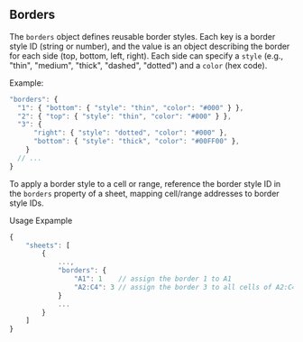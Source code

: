 ## Borders

The `borders` object defines reusable border styles. Each key is a border style ID (string or number), and the value is an object describing the border for each side (top, bottom, left, right). Each side can specify a `style` (e.g., "thin", "medium", "thick", "dashed", "dotted") and a `color` (hex code).

Example:

```js
"borders": {
  "1": { "bottom": { "style": "thin", "color": "#000" } },
  "2": { "top": { "style": "thin", "color": "#000" } },
  "3": {
      "right": { "style": "dotted", "color": "#000" },
      "bottom": { "style": "thick", "color": "#00FF00" },
    }
  // ...
}
```

To apply a border style to a cell or range, reference the border style ID in the `borders` property of a sheet, mapping cell/range addresses to border style IDs.

Usage Expample

```js
{
    "sheets": [
        {
            ...,
            "borders": {
                "A1": 1    // assign the border 1 to A1
                "A2:C4": 3 // assign the border 3 to all cells of A2:C4
            }
            ...
        }
    ]
}
```
